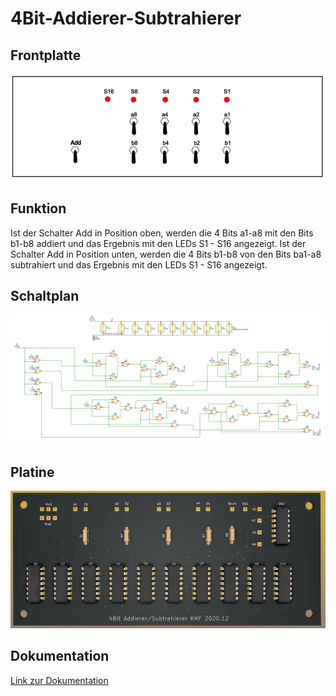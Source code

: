 # 4Bit-Addierer-Subtrahierer

## Frontplatte
![image](https://github.com/frankyhub/png/blob/master/Add-Sub4.png)

## Funktion
Ist der Schalter Add in Position oben, werden die 4 Bits a1-a8 mit den Bits b1-b8 addiert und das Ergebnis mit den LEDs S1 - S16 angezeigt.
Ist der Schalter Add in Position unten, werden die 4 Bits b1-b8 von den Bits ba1-a8 subtrahiert und das Ergebnis mit den LEDs S1 - S16 angezeigt.

## Schaltplan
![image](https://github.com/frankyhub/png/blob/master/Add-Sub3.png)


## Platine
![image](https://github.com/frankyhub/png/blob/master/Add-Sub1.png)


## Dokumentation
[Link zur Dokumentation](https://github.com/frankyhub/4Bit-Addierer-Subtrahierer/blob/main/DOC/4-Bit-Add-Sub-Dokumentation.pdf)


